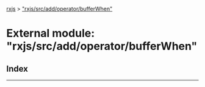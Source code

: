 [rxjs](../README.md) > ["rxjs/src/add/operator/bufferWhen"](../modules/_rxjs_src_add_operator_bufferwhen_.md)

# External module: "rxjs/src/add/operator/bufferWhen"

## Index

---


